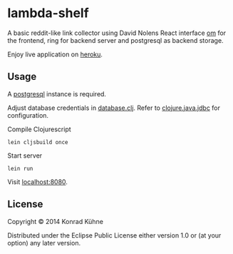 # lambda-shelf

A basic reddit-like link collector using David Nolens React interface [om](https://github.com/swannodette/om "om") for the frontend, ring for backend server and postgresql as backend storage.

Enjoy live application on [heroku](https://stark-lake-6076.herokuapp.com/ "Lambda Shelf").

## Usage

A [postgresql](http://www.postgresql.org/download/ "postgresql installation") instance is required.

Adjust database credentials in [database.clj](https://github.com/kordano/lambda-shelf/blob/master/src/clj/lambda_shelf/database.clj "database file"). Refer to [clojure.java.jdbc](https://github.com/clojure/java.jdbc "jdbc") for configuration.

Compile Clojurescript
```
lein cljsbuild once
```

Start server
```
lein run
```

Visit [localhost:8080](http://localhost:8080 "Lambda Shelf").

## License

Copyright © 2014 Konrad Kühne

Distributed under the Eclipse Public License either version 1.0 or (at
your option) any later version.
